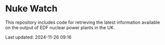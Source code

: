 # Nuke Watch

This repository includes code for retrieving the latest information available on the output of EDF nuclear power plants in the UK.

Last updated: 2024-11-26 09:16